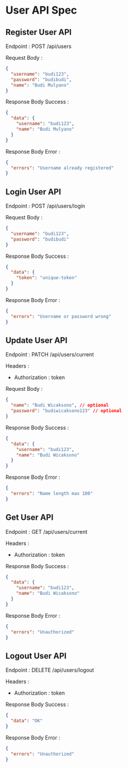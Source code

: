 # User API Spec

## Register User API

Endpoint : POST /api/users

Request Body :

```json
{
  "username": "budi123",
  "password": "budibudi",
  "name": "Budi Mulyano"
}
```

Response Body Success :

```json
{
  "data": {
    "username": "budi123",
    "name": "Budi Mulyano"
  }
}
```

Response Body Error :

```json
{
  "errors": "Username already registered"
}
```

## Login User API

Endpoint : POST /api/users/login

Request Body :

```json
{
  "username": "budi123",
  "password": "budibudi"
}
```

Response Body Success :

```json
{
  "data": {
    "token": "unique-token"
  }
}
```

Response Body Error :

```json
{
  "errors": "Username or password wrong"
}
```

## Update User API

Endpoint : PATCH /api/users/current

Headers :

- Authorization : token

Request Body :

```json
{
  "name": "Budi Wicaksono", // optional
  "password": "budiwicaksono123" // optional
}
```

Response Body Success :

```json
{
  "data": {
    "username": "budi123",
    "name": "Budi Wicaksono"
  }
}
```

Response Body Error :

```json
{
  "errors": "Name length max 100"
}
```

## Get User API

Endpoint : GET /api/users/current

Headers :

- Authorization : token

Response Body Success :

```json
{
  "data": {
    "username": "budi123",
    "name": "Budi Wicaksono"
  }
}
```

Response Body Error :

```json
{
  "errors": "Unauthorized"
}
```

## Logout User API

Endpoint : DELETE /api/users/logout

Headers :

- Authorization : token

Response Body Success :

```json
{
  "data": "OK"
}
```

Response Body Error :

```json
{
  "errors": "Unauthorized"
}
```
